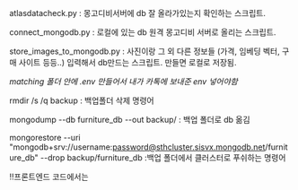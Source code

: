 atlasdatacheck.py : 몽고디비서버에 db 잘 올라가있는지 확인하는 스크립트.

connect_mongodb.py : 로컬에 있는 db 원격 몽고디비 서버로 올리는 스크립트.

store_images_to_mongodb.py : 사진이랑 그 외 다른 정보들 (가격, 임베딩 벡터, 구매 사이트 등등..) 입력해서 db만드는 스크립트. 만들면 로컬로 저장됨.

*matching 폴더 안에 .env 만들어서 내가 카톡에 보내준 env 넣어야함*

rmdir /s /q backup : 백업폴더 삭제 명령어

mongodump --db furniture_db --out backup/ : 백업 폴더로 db 옮김

mongorestore --uri "mongodb+srv://username:password@sthcluster.sisvx.mongodb.net/furniture_db" --drop backup/furniture_db
:백업 폴더에서 클러스터로 푸쉬하는 명령어

!!프론트엔드 코드에서는 
